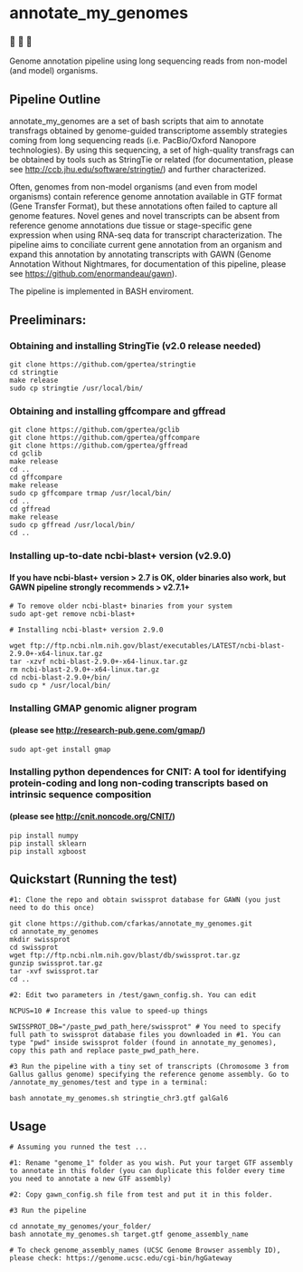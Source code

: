# annotate_my_genomes 
### :microscope: :hatching_chick: :hatched_chick: 
Genome annotation pipeline using long sequencing reads from non-model (and model) organisms.

## Pipeline Outline

  annotate_my_genomes are a set of bash scripts that aim to annotate transfrags obtained by genome-guided transcriptome assembly strategies coming from long sequencing reads (i.e. PacBio/Oxford Nanopore technologies). By using this sequencing, a set of high-quality transfrags can be obtained by tools such as StringTie or related (for documentation, please see http://ccb.jhu.edu/software/stringtie/) and further characterized. 
  
  Often, genomes from non-model organisms (and even from model organisms) contain reference genome annotation available in GTF format (Gene Transfer Format), but these annotations often failed to capture all genome features. Novel genes and novel transcripts can be absent from reference genome annotations due tissue or stage-specific gene expression when using RNA-seq data for transcript characterization. The pipeline aims to conciliate current gene annotation from an organism and expand this annotation by annotating transcripts with GAWN (Genome Annotation Without Nightmares, for documentation of this pipeline, please see https://github.com/enormandeau/gawn). 

The pipeline is implemented in BASH enviroment.


## Preeliminars:
### Obtaining and installing StringTie (v2.0 release needed)

```
git clone https://github.com/gpertea/stringtie
cd stringtie
make release
sudo cp stringtie /usr/local/bin/
```
### Obtaining and installing gffcompare and gffread

```
git clone https://github.com/gpertea/gclib
git clone https://github.com/gpertea/gffcompare
git clone https://github.com/gpertea/gffread
cd gclib
make release
cd ..
cd gffcompare
make release
sudo cp gffcompare trmap /usr/local/bin/
cd ..
cd gffread
make release
sudo cp gffread /usr/local/bin/
cd ..
```
### Installing up-to-date ncbi-blast+ version (v2.9.0)
#### If you have ncbi-blast+ version > 2.7 is OK, older binaries also work, but GAWN pipeline strongly recommends > v2.7.1+

```
# To remove older ncbi-blast+ binaries from your system 
sudo apt-get remove ncbi-blast+

# Installing ncbi-blast+ version 2.9.0

wget ftp://ftp.ncbi.nlm.nih.gov/blast/executables/LATEST/ncbi-blast-2.9.0+-x64-linux.tar.gz
tar -xzvf ncbi-blast-2.9.0+-x64-linux.tar.gz
rm ncbi-blast-2.9.0+-x64-linux.tar.gz
cd ncbi-blast-2.9.0+/bin/
sudo cp * /usr/local/bin/ 
```
### Installing GMAP genomic aligner program 
#### (please see http://research-pub.gene.com/gmap/)

```
sudo apt-get install gmap
```

### Installing python dependences for CNIT: A tool for identifying protein-coding and long non-coding transcripts based on intrinsic sequence composition 
#### (please see http://cnit.noncode.org/CNIT/)

```
pip install numpy
pip install sklearn
pip install xgboost
```

## Quickstart (Running the test)

```
#1: Clone the repo and obtain swissprot database for GAWN (you just need to do this once)

git clone https://github.com/cfarkas/annotate_my_genomes.git
cd annotate_my_genomes
mkdir swissprot
cd swissprot
wget ftp://ftp.ncbi.nlm.nih.gov/blast/db/swissprot.tar.gz
gunzip swissprot.tar.gz
tar -xvf swissprot.tar
cd ..

#2: Edit two parameters in /test/gawn_config.sh. You can edit

NCPUS=10 # Increase this value to speed-up things

SWISSPROT_DB="/paste_pwd_path_here/swissprot" # You need to specify full path to swissprot database files you downloaded in #1. You can type "pwd" inside swissprot folder (found in annotate_my_genomes), copy this path and replace paste_pwd_path_here.  

#3 Run the pipeline with a tiny set of transcripts (Chromosome 3 from Gallus gallus genome) specifying the reference genome assembly. Go to /annotate_my_genomes/test and type in a terminal: 

bash annotate_my_genomes.sh stringtie_chr3.gtf galGal6
```

## Usage

```
# Assuming you runned the test ...

#1: Rename "genome_1" folder as you wish. Put your target GTF assembly to annotate in this folder (you can duplicate this folder every time you need to annotate a new GTF assembly)

#2: Copy gawn_config.sh file from test and put it in this folder.

#3 Run the pipeline 

cd annotate_my_genomes/your_folder/
bash annotate_my_genomes.sh target.gtf genome_assembly_name

# To check genome_assembly_names (UCSC Genome Browser assembly ID), please check: https://genome.ucsc.edu/cgi-bin/hgGateway
```
